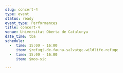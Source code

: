 ```yaml
---
slug: concert-4
type: event
status: ready
event_type: Performances
title: concert-4
venue: Universitat Oberta de Catalunya
date_time: tba
schedule:
  -  time: 15:00 - 16:00
     item: $refugi-de-fauna-salvatge-wildlife-refuge
  -  time: 15:00 - 16:00
     item: $moo-sic

---
```

